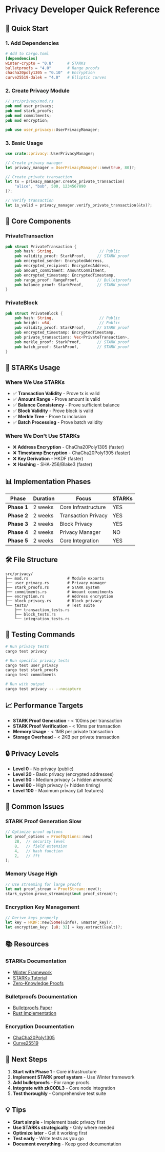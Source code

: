 # Privacy Developer Quick Reference

## 🚀 **Quick Start**

### **1. Add Dependencies**
```toml
# Add to Cargo.toml
[dependencies]
winter-crypto = "0.8"      # STARKs
bulletproofs = "4.0"       # Range proofs
chacha20poly1305 = "0.10"  # Encryption
curve25519-dalek = "4.0"   # Elliptic curves
```

### **2. Create Privacy Module**
```rust
// src/privacy/mod.rs
pub mod user_privacy;
pub mod stark_proofs;
pub mod commitments;
pub mod encryption;

pub use user_privacy::UserPrivacyManager;
```

### **3. Basic Usage**
```rust
use crate::privacy::UserPrivacyManager;

// Create privacy manager
let privacy_manager = UserPrivacyManager::new(true, 80)?;

// Create private transaction
let tx = privacy_manager.create_private_transaction(
    "alice", "bob", 500, 1234567890
)?;

// Verify transaction
let is_valid = privacy_manager.verify_private_transaction(&tx)?;
```

## 🎯 **Core Components**

### **PrivateTransaction**
```rust
pub struct PrivateTransaction {
    pub hash: String,                    // Public
    pub validity_proof: StarkProof,     // STARK proof
    pub encrypted_sender: EncryptedAddress,
    pub encrypted_recipient: EncryptedAddress,
    pub amount_commitment: AmountCommitment,
    pub encrypted_timestamp: EncryptedTimestamp,
    pub range_proof: RangeProof,        // Bulletproofs
    pub balance_proof: StarkProof,      // STARK proof
}
```

### **PrivateBlock**
```rust
pub struct PrivateBlock {
    pub hash: String,                    // Public
    pub height: u64,                     // Public
    pub validity_proof: StarkProof,     // STARK proof
    pub encrypted_timestamp: EncryptedTimestamp,
    pub private_transactions: Vec<PrivateTransaction>,
    pub merkle_proof: StarkProof,       // STARK proof
    pub batch_proof: StarkProof,        // STARK proof
}
```

## 🔧 **STARKs Usage**

### **Where We Use STARKs**
- ✅ **Transaction Validity** - Prove tx is valid
- ✅ **Amount Range** - Prove amount is valid
- ✅ **Balance Consistency** - Prove sufficient balance
- ✅ **Block Validity** - Prove block is valid
- ✅ **Merkle Tree** - Prove tx inclusion
- ✅ **Batch Processing** - Prove batch validity

### **Where We Don't Use STARKs**
- ❌ **Address Encryption** - ChaCha20Poly1305 (faster)
- ❌ **Timestamp Encryption** - ChaCha20Poly1305 (faster)
- ❌ **Key Derivation** - HKDF (faster)
- ❌ **Hashing** - SHA-256/Blake3 (faster)

## 📊 **Implementation Phases**

| Phase | Duration | Focus | STARKs |
|-------|----------|-------|--------|
| **Phase 1** | 2 weeks | Core Infrastructure | YES |
| **Phase 2** | 2 weeks | Transaction Privacy | YES |
| **Phase 3** | 2 weeks | Block Privacy | YES |
| **Phase 4** | 2 weeks | Privacy Manager | NO |
| **Phase 5** | 2 weeks | Core Integration | YES |

## 🛠️ **File Structure**
```
src/privacy/
├── mod.rs                 # Module exports
├── user_privacy.rs        # Privacy manager
├── stark_proofs.rs        # STARK system
├── commitments.rs         # Amount commitments
├── encryption.rs          # Address encryption
├── block_privacy.rs       # Block privacy
└── tests/                 # Test suite
    ├── transaction_tests.rs
    ├── block_tests.rs
    └── integration_tests.rs
```

## 🧪 **Testing Commands**
```bash
# Run privacy tests
cargo test privacy

# Run specific privacy tests
cargo test user_privacy
cargo test stark_proofs
cargo test commitments

# Run with output
cargo test privacy -- --nocapture
```

## 📈 **Performance Targets**
- **STARK Proof Generation** - < 100ms per transaction
- **STARK Proof Verification** - < 10ms per transaction
- **Memory Usage** - < 1MB per private transaction
- **Storage Overhead** - < 2KB per private transaction

## 🔒 **Privacy Levels**
- **Level 0** - No privacy (public)
- **Level 20** - Basic privacy (encrypted addresses)
- **Level 50** - Medium privacy (+ hidden amounts)
- **Level 80** - High privacy (+ hidden timing)
- **Level 100** - Maximum privacy (all features)

## 🚨 **Common Issues**

### **STARK Proof Generation Slow**
```rust
// Optimize proof options
let proof_options = ProofOptions::new(
    28,  // security level
    8,   // field extension
    4,   // hash function
    2,   // fft
);
```

### **Memory Usage High**
```rust
// Use streaming for large proofs
let mut proof_stream = ProofStream::new();
stark_system.prove_streaming(&mut proof_stream)?;
```

### **Encryption Key Management**
```rust
// Derive keys properly
let key = HKDF::new(Some(&info), &master_key)?;
let encryption_key: [u8; 32] = key.extract(&salt)?;
```

## 📚 **Resources**

### **STARKs Documentation**
- [Winter Framework](https://github.com/novifinancial/winter)
- [STARKs Tutorial](https://starkware.co/stark-101/)
- [Zero-Knowledge Proofs](https://z.cash/technology/zksnarks/)

### **Bulletproofs Documentation**
- [Bulletproofs Paper](https://eprint.iacr.org/2017/1066.pdf)
- [Rust Implementation](https://github.com/dalek-cryptography/bulletproofs)

### **Encryption Documentation**
- [ChaCha20Poly1305](https://tools.ietf.org/html/rfc8439)
- [Curve25519](https://cr.yp.to/ecdh.html)

## 🎯 **Next Steps**

1. **Start with Phase 1** - Core infrastructure
2. **Implement STARK proof system** - Use Winter framework
3. **Add bulletproofs** - For range proofs
4. **Integrate with zkC0DL3** - Core node integration
5. **Test thoroughly** - Comprehensive test suite

## 💡 **Tips**

- **Start simple** - Implement basic privacy first
- **Use STARKs strategically** - Only where needed
- **Optimize later** - Get it working first
- **Test early** - Write tests as you go
- **Document everything** - Keep good documentation
